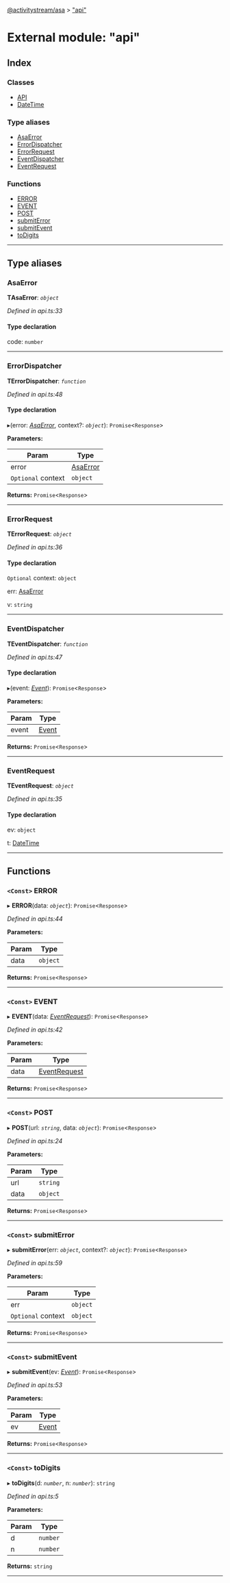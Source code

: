[@activitystream/asa](../README.md) > ["api"](../modules/_api_.md)

# External module: "api"

## Index

### Classes

* [API](../classes/_api_.api.md)
* [DateTime](../classes/_api_.datetime.md)

### Type aliases

* [AsaError](_api_.md#asaerror)
* [ErrorDispatcher](_api_.md#errordispatcher)
* [ErrorRequest](_api_.md#errorrequest)
* [EventDispatcher](_api_.md#eventdispatcher)
* [EventRequest](_api_.md#eventrequest)

### Functions

* [ERROR](_api_.md#error)
* [EVENT](_api_.md#event)
* [POST](_api_.md#post)
* [submitError](_api_.md#submiterror)
* [submitEvent](_api_.md#submitevent)
* [toDigits](_api_.md#todigits)

---

## Type aliases

<a id="asaerror"></a>

###  AsaError

**ΤAsaError**: *`object`*

*Defined in api.ts:33*

#### Type declaration

 code: `number`

___
<a id="errordispatcher"></a>

###  ErrorDispatcher

**ΤErrorDispatcher**: *`function`*

*Defined in api.ts:48*

#### Type declaration
▸(error: *[AsaError](_api_.md#asaerror)*, context?: *`object`*): `Promise`<`Response`>

**Parameters:**

| Param | Type |
| ------ | ------ |
| error | [AsaError](_api_.md#asaerror) |
| `Optional` context | `object` |

**Returns:** `Promise`<`Response`>

___
<a id="errorrequest"></a>

###  ErrorRequest

**ΤErrorRequest**: *`object`*

*Defined in api.ts:36*

#### Type declaration

`Optional`  context: `object`

[key: `string`]: `any`

 err: [AsaError](_api_.md#asaerror)

 v: `string`

___
<a id="eventdispatcher"></a>

###  EventDispatcher

**ΤEventDispatcher**: *`function`*

*Defined in api.ts:47*

#### Type declaration
▸(event: *[Event](../classes/_event_.asaevent.event.md)*): `Promise`<`Response`>

**Parameters:**

| Param | Type |
| ------ | ------ |
| event | [Event](../classes/_event_.asaevent.event.md) |

**Returns:** `Promise`<`Response`>

___
<a id="eventrequest"></a>

###  EventRequest

**ΤEventRequest**: *`object`*

*Defined in api.ts:35*

#### Type declaration

 ev: `object`

[key: `string`]: `any`

 t: [DateTime](../classes/_api_.datetime.md)

___

## Functions

<a id="error"></a>

### `<Const>` ERROR

▸ **ERROR**(data: *`object`*): `Promise`<`Response`>

*Defined in api.ts:44*

**Parameters:**

| Param | Type |
| ------ | ------ |
| data | `object` |

**Returns:** `Promise`<`Response`>

___
<a id="event"></a>

### `<Const>` EVENT

▸ **EVENT**(data: *[EventRequest](_api_.md#eventrequest)*): `Promise`<`Response`>

*Defined in api.ts:42*

**Parameters:**

| Param | Type |
| ------ | ------ |
| data | [EventRequest](_api_.md#eventrequest) |

**Returns:** `Promise`<`Response`>

___
<a id="post"></a>

### `<Const>` POST

▸ **POST**(url: *`string`*, data: *`object`*): `Promise`<`Response`>

*Defined in api.ts:24*

**Parameters:**

| Param | Type |
| ------ | ------ |
| url | `string` |
| data | `object` |

**Returns:** `Promise`<`Response`>

___
<a id="submiterror"></a>

### `<Const>` submitError

▸ **submitError**(err: *`object`*, context?: *`object`*): `Promise`<`Response`>

*Defined in api.ts:59*

**Parameters:**

| Param | Type |
| ------ | ------ |
| err | `object` |
| `Optional` context | `object` |

**Returns:** `Promise`<`Response`>

___
<a id="submitevent"></a>

### `<Const>` submitEvent

▸ **submitEvent**(ev: *[Event](../classes/_event_.asaevent.event.md)*): `Promise`<`Response`>

*Defined in api.ts:53*

**Parameters:**

| Param | Type |
| ------ | ------ |
| ev | [Event](../classes/_event_.asaevent.event.md) |

**Returns:** `Promise`<`Response`>

___
<a id="todigits"></a>

### `<Const>` toDigits

▸ **toDigits**(d: *`number`*, n: *`number`*): `string`

*Defined in api.ts:5*

**Parameters:**

| Param | Type |
| ------ | ------ |
| d | `number` |
| n | `number` |

**Returns:** `string`

___

